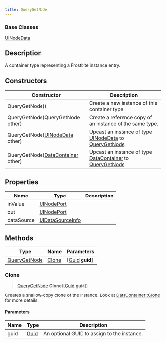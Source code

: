 ```yaml
---
title: QueryGetNode
---
```

### Base Classes

[UINodeData](/vext/ref/fb/uinodedata/)

## Description

A container type representing a Frostbite instance entry.

## Constructors

| Constructor                                                             | Description                                                                                                     |
| ----------------------------------------------------------------------- | --------------------------------------------------------------------------------------------------------------- |
| QueryGetNode()                                                          | Create a new instance of this container type.                                                                   |
| QueryGetNode(QueryGetNode other)                                        | Create a reference copy of an instance of the same type.                                                        |
| QueryGetNode([UINodeData](/vext/ref/fb/uinodedata/) other)                            | Upcast an instance of type [UINodeData](/vext/ref/fb/uinodedata/) to [QueryGetNode](/vext/ref/fb/querygetnode/).                            |
| QueryGetNode([DataContainer](/vext/ref/shared/class/datacontainer) other) | Upcast an instance of type [DataContainer](/vext/ref/shared/class/datacontainer) to [QueryGetNode](/vext/ref/fb/querygetnode/). |

## Properties

| Name       | Type                                 | Description |
| ---------- | ------------------------------------ | ----------- |
| inValue    | [UINodePort](/vext/ref/fb/uinodeport/)             |             |
| out        | [UINodePort](/vext/ref/fb/uinodeport/)             |             |
| dataSource | [UIDataSourceInfo](/vext/ref/fb/uidatasourceinfo/) |             |

## Methods

| Type                         | Name            | Parameters                                     |
| ---------------------------- | --------------- | ---------------------------------------------- |
| [QueryGetNode](/vext/ref/fb/querygetnode/) | [Clone](#clone) | \[[Guid](/vext/ref/shared/class/guid) **guid**\] |

### Clone

> [QueryGetNode](/vext/ref/fb/querygetnode/) **Clone**(\[[Guid](/vext/ref/shared/class/guid) **guid**\])

Creates a shallow-copy clone of the instance. Look at [DataContainer::Clone](/vext/ref/shared/class/datacontainer#clone) for more details.

#### Parameters

| Name | Type         | Description                                 |
| ---- | ------------ | ------------------------------------------- |
| guid | [Guid](/vext/ref/shared/class/guid/) | An optional GUID to assign to the instance. |
